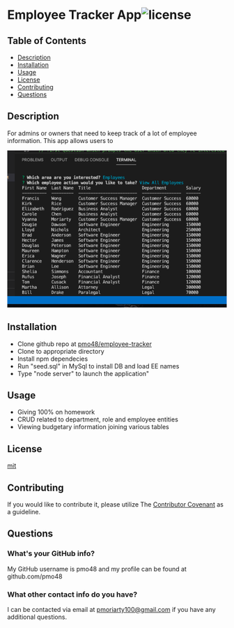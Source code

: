 # Employee Tracker App![license](https://img.shields.io/github/license/pmo48/employee-template-engine)
    
## Table of Contents

  - [Description](#description)
  - [Installation](#installation)
  - [Usage](#usage)
  - [License](#license)
  - [Contributing](#tests)
  - [Questions](#questions)
    
## Description
    
For admins or owners that need to keep track of a lot of employee information. This app allows users to  

![node_employee_tracker](node_ET.png)
    
## Installation
    
- Clone github repo at [pmo48/employee-tracker](https://github.com/pmo48/employee-tracker)
- Clone to appropriate directory
- Install npm dependecies
- Run "seed.sql" in MySql to install DB and load EE names
- Type "node server" to launch the application"
    
## Usage
    
- Giving 100% on homework
- CRUD related to department, role and employee entities
- Viewing budgetary information joining various tables
    
## License

[mit](https://choosealicense.com/licenses/mit/)
    
## Contributing
    
If you would like to contribute it, please utilize The [Contributor Covenant](https://www.contributor-covenant.org/) as a guideline.
    
## Questions
    
### What's your GitHub info?
    
My GitHub username is pmo48 and my profile can be found at github.com/pmo48
    
### What other contact info do you have?
    
I can be contacted via email at pmoriarty100@gmail.com if you have any additional questions.